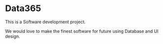 # Data365
This is a Software development project.

We would love to make the finest software for future using Database and UI design.

